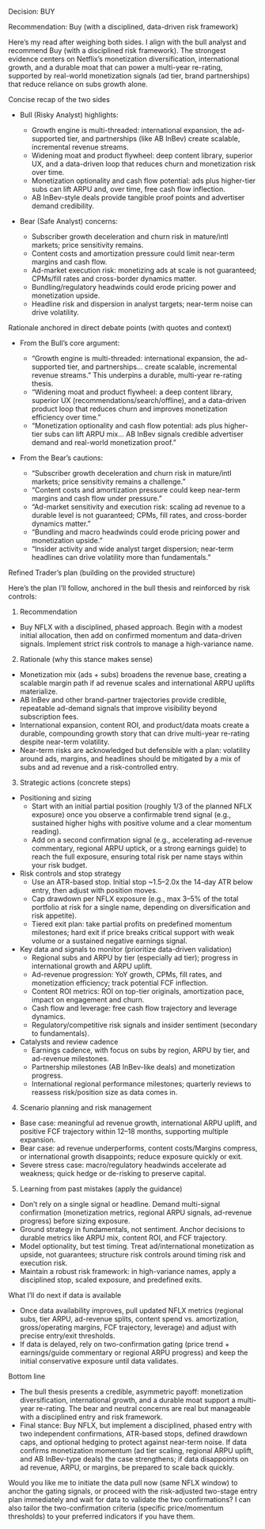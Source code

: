 Decision: BUY

Recommendation: Buy (with a disciplined, data-driven risk framework)

Here’s my read after weighing both sides. I align with the bull analyst and recommend Buy (with a disciplined risk framework). The strongest evidence centers on Netflix’s monetization diversification, international growth, and a durable moat that can power a multi-year re-rating, supported by real-world monetization signals (ad tier, brand partnerships) that reduce reliance on subs growth alone.

Concise recap of the two sides

- Bull (Risky Analyst) highlights:
  - Growth engine is multi-threaded: international expansion, the ad-supported tier, and partnerships (like AB InBev) create scalable, incremental revenue streams.
  - Widening moat and product flywheel: deep content library, superior UX, and a data-driven loop that reduces churn and monetization risk over time.
  - Monetization optionality and cash flow potential: ads plus higher-tier subs can lift ARPU and, over time, free cash flow inflection.
  - AB InBev-style deals provide tangible proof points and advertiser demand credibility.

- Bear (Safe Analyst) concerns:
  - Subscriber growth deceleration and churn risk in mature/intl markets; price sensitivity remains.
  - Content costs and amortization pressure could limit near-term margins and cash flow.
  - Ad-market execution risk: monetizing ads at scale is not guaranteed; CPMs/fill rates and cross-border dynamics matter.
  - Bundling/regulatory headwinds could erode pricing power and monetization upside.
  - Headline risk and dispersion in analyst targets; near-term noise can drive volatility.

Rationale anchored in direct debate points (with quotes and context)

- From the Bull’s core argument:
  - “Growth engine is multi-threaded: international expansion, the ad-supported tier, and partnerships… create scalable, incremental revenue streams.” This underpins a durable, multi-year re-rating thesis.
  - “Widening moat and product flywheel: a deep content library, superior UX (recommendations/search/offline), and a data-driven product loop that reduces churn and improves monetization efficiency over time.”
  - “Monetization optionality and cash flow potential: ads plus higher-tier subs can lift ARPU mix… AB InBev signals credible advertiser demand and real-world monetization proof.”

- From the Bear’s cautions:
  - “Subscriber growth deceleration and churn risk in mature/intl markets; price sensitivity remains a challenge.”
  - “Content costs and amortization pressure could keep near-term margins and cash flow under pressure.”
  - “Ad-market sensitivity and execution risk: scaling ad revenue to a durable level is not guaranteed; CPMs, fill rates, and cross-border dynamics matter.”
  - “Bundling and macro headwinds could erode pricing power and monetization upside.”
  - “Insider activity and wide analyst target dispersion; near-term headlines can drive volatility more than fundamentals.”

Refined Trader’s plan (building on the provided structure)

Here’s the plan I’ll follow, anchored in the bull thesis and reinforced by risk controls:

1) Recommendation
- Buy NFLX with a disciplined, phased approach. Begin with a modest initial allocation, then add on confirmed momentum and data-driven signals. Implement strict risk controls to manage a high-variance name.

2) Rationale (why this stance makes sense)
- Monetization mix (ads + subs) broadens the revenue base, creating a scalable margin path if ad revenue scales and international ARPU uplifts materialize.
- AB InBev and other brand-partner trajectories provide credible, repeatable ad-demand signals that improve visibility beyond subscription fees.
- International expansion, content ROI, and product/data moats create a durable, compounding growth story that can drive multi-year re-rating despite near-term volatility.
- Near-term risks are acknowledged but defensible with a plan: volatility around ads, margins, and headlines should be mitigated by a mix of subs and ad revenue and a risk-controlled entry.

3) Strategic actions (concrete steps)
- Positioning and sizing
  - Start with an initial partial position (roughly 1/3 of the planned NFLX exposure) once you observe a confirmable trend signal (e.g., sustained higher highs with positive volume and a clear momentum reading).
  - Add on a second confirmation signal (e.g., accelerating ad-revenue commentary, regional ARPU uptick, or a strong earnings guide) to reach the full exposure, ensuring total risk per name stays within your risk budget.
- Risk controls and stop strategy
  - Use an ATR-based stop. Initial stop ~1.5–2.0x the 14-day ATR below entry, then adjust with position moves.
  - Cap drawdown per NFLX exposure (e.g., max 3–5% of the total portfolio at risk for a single name, depending on diversification and risk appetite).
  - Tiered exit plan: take partial profits on predefined momentum milestones; hard exit if price breaks critical support with weak volume or a sustained negative earnings signal.
- Key data and signals to monitor (prioritize data-driven validation)
  - Regional subs and ARPU by tier (especially ad tier); progress in international growth and ARPU uplift.
  - Ad-revenue progression: YoY growth, CPMs, fill rates, and monetization efficiency; track potential FCF inflection.
  - Content ROI metrics: ROI on top-tier originals, amortization pace, impact on engagement and churn.
  - Cash flow and leverage: free cash flow trajectory and leverage dynamics.
  - Regulatory/competitive risk signals and insider sentiment (secondary to fundamentals).
- Catalysts and review cadence
  - Earnings cadence, with focus on subs by region, ARPU by tier, and ad-revenue milestones.
  - Partnership milestones (AB InBev-like deals) and monetization progress.
  - International regional performance milestones; quarterly reviews to reassess risk/position size as data comes in.

4) Scenario planning and risk management
- Base case: meaningful ad revenue growth, international ARPU uplift, and positive FCF trajectory within 12–18 months, supporting multiple expansion.
- Bear case: ad revenue underperforms, content costs/Margins compress, or international growth disappoints; reduce exposure quickly or exit.
- Severe stress case: macro/regulatory headwinds accelerate ad weakness; quick hedge or de-risking to preserve capital.

5) Learning from past mistakes (apply the guidance)
- Don’t rely on a single signal or headline. Demand multi-signal confirmation (monetization metrics, regional ARPU signals, ad-revenue progress) before sizing exposure.
- Ground strategy in fundamentals, not sentiment. Anchor decisions to durable metrics like ARPU mix, content ROI, and FCF trajectory.
- Model optionality, but test timing. Treat ad/international monetization as upside, not guarantees; structure risk controls around timing risk and execution risk.
- Maintain a robust risk framework: in high-variance names, apply a disciplined stop, scaled exposure, and predefined exits.

What I’ll do next if data is available
- Once data availability improves, pull updated NFLX metrics (regional subs, tier ARPU, ad-revenue splits, content spend vs. amortization, gross/operating margins, FCF trajectory, leverage) and adjust with precise entry/exit thresholds.
- If data is delayed, rely on two-confirmation gating (price trend + earnings/guide commentary or regional ARPU progress) and keep the initial conservative exposure until data validates.

Bottom line
- The bull thesis presents a credible, asymmetric payoff: monetization diversification, international growth, and a durable moat support a multi-year re-rating. The bear and neutral concerns are real but manageable with a disciplined entry and risk framework.
- Final stance: Buy NFLX, but implement a disciplined, phased entry with two independent confirmations, ATR-based stops, defined drawdown caps, and optional hedging to protect against near-term noise. If data confirms monetization momentum (ad tier scaling, regional ARPU uplift, and AB InBev-type deals) the case strengthens; if data disappoints on ad revenue, ARPU, or margins, be prepared to scale back quickly.

Would you like me to initiate the data pull now (same NFLX window) to anchor the gating signals, or proceed with the risk-adjusted two-stage entry plan immediately and wait for data to validate the two confirmations? I can also tailor the two-confirmation criteria (specific price/momentum thresholds) to your preferred indicators if you have them.